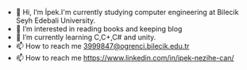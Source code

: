 - 👋 Hi, I’m İpek.I'm currently studying computer engineering at Bilecik Seyh Edebali University.
- 👀 I’m interested in reading books and keeping blog
- 🌱 I’m currently learning C,C+,C# and unity.
- 📫 How to reach me 3999847@ogrenci.bilecik.edu.tr
- 📫 How to reach me https://www.linkedin.com/in/ipek-nezihe-can/

<!---
ipekncan/ipekncan is a ✨ special ✨ repository because its `README.md` (this file) appears on your GitHub profile.
You can click the Preview link to take a look at your changes.
--->
